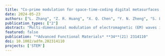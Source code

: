 ```yaml
---
title: "Co‐prime modulation for space‐time‐coding digital metasurfaces with ultralow‐scattering characteristics"
date: 2024-05-23
authors: ["L. Zhang", "Z. R. Huang", "X. Q. Chen", "Y. N. Zheng", "S. Liu", "V. Galdi", "T. J. Cui"]
publication_types: ["2"]
abstract: "Multi‐dimensional modulation of electromagnetic (EM) waves is critical in various fields such as electronic and photonic systems. Space‐time‐coding (STC) digital metasurfaces, an innovative platform for programmable metasurfaces, offer a straightforward and robust solution for spatio‐temporal modulation, thereby enabling EM‐wave manipulations in both space and frequency. Conventional STC schemes rely on periodic temporal modulations that are uniform in space (i.e., with same modulation frequency in all metasurface elements), and therefore do not take advantage of spatio‐temporal coupling effects that can be induced by non‐uniform periodic modulations (i.e., with different modulation frequencies across the metasurface elements). Here, a novel approach involving non‐uniform spatio‐temporal modulation, alongside co‐prime modulation, is introduced. This approach enhances the fundamental principles of STC digital metasurfaces and facilitates the synthesis of angular scattering responses across different frequencies, guided by harmonic coupling conditions. The proposed strategy results in a more even distribution of the scattered intensity in both space and frequency. For validation, an experimental proof‐of‐principle for spatial‐spectral diffuse scattering is presented. The experimental outcomes align closely with theoretical predictions, underscoring the effectiveness of co‐prime modulation in achieving ultralow‐scattering characteristics in STC digital metasurfaces. Moreover, this technique holds promise for applications in secure wireless communications, radar jamming, and complex beamforming."
featured: false
publication: "*Advanced Functional Materials* **34**(21) 2314110"
doi: 10.1002/adfm.202314110
projects: ['STEM']
---
```

